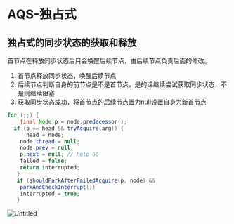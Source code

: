 # AQS-独占式

## **独占式的同步状态的获取和释放**

首节点在释放同步状态后只会唤醒后续节点，由后续节点负责后面的修改。

1. 首节点释放同步状态，唤醒后续节点
2. 后续节点判断自身的前节点是不是首节点，是的话继续尝试获取同步状态，不是则继续阻塞
3. 获取同步状态成功，将首节点的后续节点置为null设置自身为新首节点

```java
for (;;) {
	final Node p = node.predecessor();
  if (p == head && tryAcquire(arg)) {
	  head = node;
    node.thread = null;
    node.prev = null;
    p.next = null; // help GC
    failed = false;
    return interrupted;
   }
   if (shouldParkAfterFailedAcquire(p, node) &&
    parkAndCheckInterrupt())
    interrupted = true;
   }
```

![Untitled](/imgs/TheArtOfJavaConcurrentProgramming/AQS独占式.png)